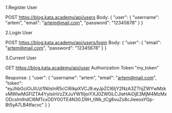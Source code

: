 1.Register User

POST https://blog.kata.academy/api/users
Body: {
  "user": {
    "username": "artem",
    "email": "artem@mail.com",
    "password": "12345678"
  }
}

2.Login User

POST https://blog.kata.academy/api/users/login
Body: {
  "user": {
    "email": "artem@mail.com",
    "password": "12345678"
  }
}

3.Current User

GET https://blog.kata.academy/api/user
Authorization Token "my_token"


Response:
{
    "user": {
        "username": "artem",
        "email": "artem@mail.com",
        "token": "eyJhbGciOiJIUzI1NiIsInR5cCI6IkpXVCJ9.eyJpZCI6IjY2NzA3ZThjZWYwMzkxMWIwMGFlZTA4YyIsInVzZXJuYW1lIjoiYXJ0ZW0iLCJleHAiOjE3MjM4MzMxODcsImlhdCI6MTcxODY0OTE4N30.D9H_tWk_tCg8vuZs8cJieeosYGp-Bt5yA7LB4tfacvc"
    }
}
